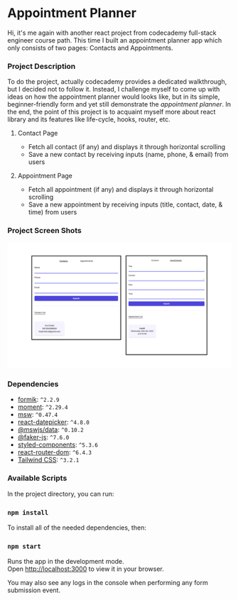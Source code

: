 # Appointment Planner

Hi, it's me again with another react project from codecademy full-stack engineer course path. This time I built an appointment planner app which only consists of two pages: Contacts and Appointments.

### Project Description

To do the project, actually codecademy provides a dedicated walkthrough, but I decided not to follow it. Instead, I challenge myself to come up with ideas on how the appointment planner would looks like, but in its simple, beginner-friendly form and yet still demonstrate the _appointment planner_. In the end, the point of this project is to acquaint myself more about react library and its features like life-cycle, hooks, router, etc. 

1.  Contact Page

    - Fetch all contact (if any) and displays it through horizontal scrolling
    - Save a new contact by receiving inputs (name, phone, & email) from users

2.  Appointment Page

    - Fetch all appointment (if any) and displays it through horizontal scrolling
    - Save a new appointment by receiving inputs (title, contact, date, & time) from users

### Project Screen Shots

![Screenshot](ss-final.png)

### Dependencies

- [formik](https://formik.org/): `^2.2.9`
- [moment](https://momentjs.com/docs/): `^2.29.4`
- [msw](https://mswjs.io/docs/): `^0.47.4`
- [react-datepicker](https://reactdatepicker.com/): `^4.8.0`
- [@mswjs/data](https://github.com/mswjs/data): `^0.10.2`
- [@faker-js](https://fakerjs.dev/): `^7.6.0`
- [styled-components](https://styled-components.com/): `^5.3.6`
- [react-router-dom](https://v5.reactrouter.com/web/guides/quick-start): `^6.4.3`
- [Tailwind CSS](https://tailwindcss.com/): `^3.2.1`

### Available Scripts

In the project directory, you can run:

### `npm install`

To install all of the needed dependencies, then:

### `npm start`

Runs the app in the development mode.\
Open [http://localhost:3000](http://localhost:3000) to view it in your browser.

You may also see any logs in the console when performing any form submission event.
